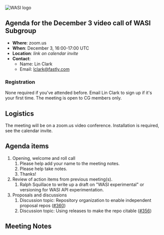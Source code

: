 ![WASI logo](/WASI.png)

## Agenda for the December 3 video call of WASI Subgroup

- **Where**: zoom.us
- **When**: December 3, 16:00-17:00 UTC
- **Location**: *link on calendar invite*
- **Contact**:
    - Name: Lin Clark
    - Email: lclark@fastly.com

### Registration

None required if you've attended before. Email Lin Clark to sign up if it's
your first time. The meeting is open to CG members only.

## Logistics

The meeting will be on a zoom.us video conference.
Installation is required, see the calendar invite.

## Agenda items

1. Opening, welcome and roll call
    1. Please help add your name to the meeting notes.
    1. Please help take notes.
    1. Thanks!
1. Review of action items from previous meeting(s).
    1. Ralph Squillace to write up a draft on "WASI experimental" or versioning for WASI API experimentation.
1. Proposals and discussions
    1. Discussion topic: Repository organization to enable independent proposal repos ([#360](https://github.com/WebAssembly/WASI/issues/360))
    1. Discussion topic: Using releases to make the repo citable ([#356](https://github.com/WebAssembly/WASI/issues/356))

## Meeting Notes

